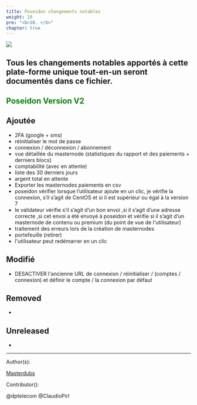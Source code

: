 ```yaml
---
title: Poseidon changements notables
weight: 10
pre: "<b>10. </b>"
chapter: true
---
```

![](/images_headers/Poseidon.png)


## Tous les changements notables apportés à cette plate-forme unique tout-en-un seront documentés dans ce fichier.



##  <span style="color:green">Poseidon Version V2</span>



## Ajoutée  


- 2FA (google + sms)  
- réinitialiser le mot de passe  
- connexion / déconnexion / abonnement  
- vue détaillée du masternode (statistiques du rapport et des paiements + derniers blocs)  
- comptabilité (avec en attente)  
- liste des 30 derniers jours  
- argent total en attente  
- Exporter les masternodes paiements en csv  
- poseidon vérifier lorsque l’utilisateur ajoute en un clic, je vérifie la connexion, s’il s’agit de CentOS et si il est supérieur ou égal à la version 7  
- le validateur vérifie s’il s’agit d’un bon envoi ,si il s’agit d’une adresse correcte ,si cet envoi a été envoyé à poseidon et vérifie si il s’agit d’un masternode de contenu ou premium (du point de vue de l'utilisateur)  
- traitement des erreurs lors de la création de masternodes  
- portefeuille (retirer)   
- l'utilisateur peut redémarrer en un clic  



## Modifié  


- DESACTIVER l'ancienne URL de connexion / réinitialiser / (comptes / connexion) et définir le compte / la connexion par défaut  



## Removed  
-

## Unreleased  
-



---
Author(s):  


[Masterdubs](https://git.pirl.io/masterdubs)


Contributor():  


@dptelecom 
@ClaudioPirl  
